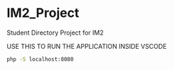 # IM2_Project
Student Directory Project for IM2


USE THIS TO RUN THE APPLICATION INSIDE VSCODE
`````bash
php -S localhost:8080
`````````
